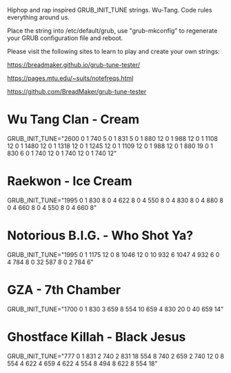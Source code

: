 Hiphop and rap inspired GRUB_INIT_TUNE strings. Wu-Tang. Code rules everything around us.

Place the string into /etc/default/grub, use "grub-mkconfig" to regenerate your GRUB configuration file and reboot.

Please visit the following sites to learn to play and create your own strings:

https://breadmaker.github.io/grub-tune-tester/

https://pages.mtu.edu/~suits/notefreqs.html

https://github.com/BreadMaker/grub-tune-tester

# Wu Tang Clan - Cream
GRUB_INIT_TUNE="2600 0 1 740 5 0 1 831 5 0 1 880 12 0 1 988 12 0 1 1108 12 0 1 1480 12 0 1 1318 12 0 1 1245 12 0 1 1109 12 0 1 988 12 0 1 880 19 0 1 830 6 0 1 740 12 0 1 740 12 0 1 740 12"

# Raekwon - Ice Cream
GRUB_INIT_TUNE="1995 0 1 830 8 0 4 622 8 0 4 550 8 0 4 830 8 0 4 880 8 0 4 660 8 0 4 550 8 0 4 660 8"

# Notorious B.I.G. - Who Shot Ya?
GRUB_INIT_TUNE="1995 0 1 1175 12 0 8 1046 12 0 10 932 6 1047 4 932 6 0 4 784 8 0 32 587 8 0 2 784 6"

# GZA - 7th Chamber
GRUB_INIT_TUNE="1700 0 1 830 3 659 8 554 10 659 4 830 20 0 40 659 14"

# Ghostface Killah - Black Jesus
GRUB_INIT_TUNE="777 0 1 831 2 740 2 831 18 554 8 740 2 659 2 740 12 0 8 554 4 622 4 659 4 622 4 554 8 494 8 622 8 554 18"
